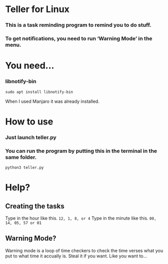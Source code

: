 ﻿# Teller for Linux

### This is a task reminding program to remind you to do stuff.

### To get notifications, you need to run ‘Warning Mode’ in the menu.

# You need...

### libnotify-bin

```
sudo apt install libnotify-bin
```

When I used Manjaro it was already installed.

# How to use

### Just launch teller.py

### You can run the program by putting this in the terminal in the same folder.

`python3 teller.py`

# Help?

## Creating the tasks

Type in the hour like this. `12, 1, 8, or 4`
Type in the minute like this. `00, 14, 05, 57 or 01`

## Warning Mode?

Warning mode is a loop of time checkers to check the time verses what you put to what time it accually is. Steal it if you want. Like you want to...
